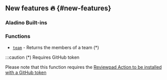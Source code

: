 ## New features :fire: {#new-features}

### Aladino Built-ins

### Functions
- [`team`](/guides/built-ins#team) - Returns the members of a team (*)

:::caution (*) Requires GitHub token

Please note that this function requires the [Reviewpad Action to be installed with a GitHub token](getting-started/installation-with-github-token)
